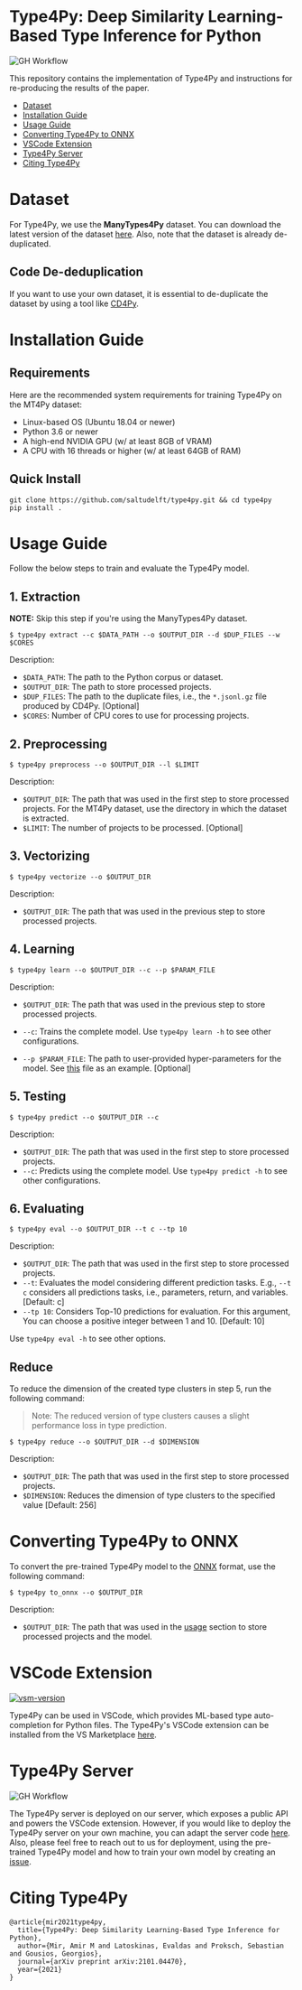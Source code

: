 # Type4Py: Deep Similarity Learning-Based Type Inference for Python
![GH Workflow](https://github.com/saltudelft/type4py/actions/workflows/.github/workflows/type4py_server_test.yaml/badge.svg)

This repository contains the implementation of Type4Py and instructions for re-producing the results of the paper.

- [Dataset](#dataset)
- [Installation Guide](#installation-guide)
- [Usage Guide](#usage-guide)
- [Converting Type4Py to ONNX](#converting-type4py-to-onnx)
- [VSCode Extension](#vscode-extension)
- [Type4Py Server](#type4py-server)
- [Citing Type4Py](#citing-type4py)

# Dataset
For Type4Py, we use the **ManyTypes4Py** dataset. You can download the latest version of the dataset [here](https://doi.org/10.5281/zenodo.4044635).
Also, note that the dataset is already de-duplicated.

## Code De-deduplication
If you want to use your own dataset, 
it is essential to de-duplicate the dataset by using a tool like [CD4Py](https://github.com/saltudelft/CD4Py).

# Installation Guide
## Requirements
Here are the recommended system requirements for training Type4Py on the MT4Py dataset:
- Linux-based OS (Ubuntu 18.04 or newer)
- Python 3.6 or newer
- A high-end NVIDIA GPU (w/ at least 8GB of VRAM)
- A CPU with 16 threads or higher (w/ at least 64GB of RAM)

## Quick Install
```
git clone https://github.com/saltudelft/type4py.git && cd type4py
pip install .
```

# Usage Guide
Follow the below steps to train and evaluate the Type4Py model.
## 1. Extraction
**NOTE:** Skip this step if you're using the ManyTypes4Py dataset.
```
$ type4py extract --c $DATA_PATH --o $OUTPUT_DIR --d $DUP_FILES --w $CORES
```
Description:
- `$DATA_PATH`: The path to the Python corpus or dataset.
- `$OUTPUT_DIR`: The path to store processed projects.
- `$DUP_FILES`: The path to the duplicate files, i.e., the `*.jsonl.gz` file produced by CD4Py. [Optional]
- `$CORES`: Number of CPU cores to use for processing projects.

## 2. Preprocessing
```
$ type4py preprocess --o $OUTPUT_DIR --l $LIMIT
```
Description:
- `$OUTPUT_DIR`: The path that was used in the first step to store processed projects. For the MT4Py dataset, use the directory in which the dataset is extracted.
- `$LIMIT`: The number of projects to be processed. [Optional]

## 3. Vectorizing
```
$ type4py vectorize --o $OUTPUT_DIR
```
Description:
- `$OUTPUT_DIR`: The path that was used in the previous step to store processed projects.

## 4. Learning
```
$ type4py learn --o $OUTPUT_DIR --c --p $PARAM_FILE
```
Description:
- `$OUTPUT_DIR`: The path that was used in the previous step to store processed projects.
- `--c`: Trains the complete model. Use `type4py learn -h` to see other configurations.

- `--p $PARAM_FILE`: The path to user-provided hyper-parameters for the model. See [this](https://github.com/saltudelft/type4py/blob/main/type4py/model_params.json) file as an example. [Optional]

## 5. Testing
```
$ type4py predict --o $OUTPUT_DIR --c
```

Description:
- `$OUTPUT_DIR`: The path that was used in the first step to store processed projects.
- `--c`: Predicts using the complete model. Use `type4py predict -h` to see other configurations.

## 6. Evaluating
```
$ type4py eval --o $OUTPUT_DIR --t c --tp 10
```

Description:
- `$OUTPUT_DIR`: The path that was used in the first step to store processed projects.
- `--t`: Evaluates the model considering different prediction tasks. E.g., `--t c` considers all predictions tasks,
  i.e., parameters, return, and variables. [Default: c]
- `--tp 10`: Considers Top-10 predictions for evaluation. For this argument, You can choose a positive integer between 1 and 10. [Default: 10]

Use `type4py eval -h` to see other options.

## Reduce
To reduce the dimension of the created type clusters in step 5, run the following command:
> Note: The reduced version of type clusters causes a slight performance loss in type prediction.
```
$ type4py reduce --o $OUTPUT_DIR --d $DIMENSION
```

Description:
- `$OUTPUT_DIR`: The path that was used in the first step to store processed projects.
- `$DIMENSION`: Reduces the dimension of type clusters to the specified value [Default: 256]

# Converting Type4Py to ONNX
To convert the pre-trained Type4Py model to the [ONNX](https://onnxruntime.ai/) format, use the following command:
```
$ type4py to_onnx --o $OUTPUT_DIR
```
Description:
- `$OUTPUT_DIR`: The path that was used in the [usage](#usage-guide) section to store processed projects and the model.

# VSCode Extension
[![vsm-version](https://img.shields.io/visual-studio-marketplace/v/saltud.type4py?style=flat&label=VS%20Marketplace&logo=visual-studio-code)](https://marketplace.visualstudio.com/items?itemName=saltud.type4py)

Type4Py can be used in VSCode, which provides ML-based type auto-completion for Python files. The Type4Py's VSCode extension can be installed from the VS Marketplace [here](https://marketplace.visualstudio.com/items?itemName=saltud.type4py).

# Type4Py Server
![GH Workflow](https://github.com/saltudelft/type4py/actions/workflows/.github/workflows/type4py_server_test.yaml/badge.svg)

The Type4Py server is deployed on our server, which exposes a public API and powers the VSCode extension.
However, if you would like to deploy the Type4Py server on your own machine, you can adapt the server code [here](https://github.com/saltudelft/type4py/tree/server/type4py/server).
Also, please feel free to reach out to us for deployment, using the pre-trained Type4Py model and how to train your own model by creating an [issue](https://github.com/saltudelft/type4py/issues).

# Citing Type4Py

```
@article{mir2021type4py,
  title={Type4Py: Deep Similarity Learning-Based Type Inference for Python},
  author={Mir, Amir M and Latoskinas, Evaldas and Proksch, Sebastian and Gousios, Georgios},
  journal={arXiv preprint arXiv:2101.04470},
  year={2021}
}
```
